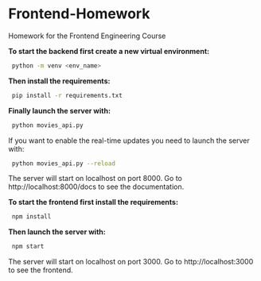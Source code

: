 # Frontend-Homework
 Homework for the Frontend Engineering Course

**To start the backend first create a new virtual environment:**
```bash
 python -m venv <env_name>
```

**Then install the requirements:**
```bash
 pip install -r requirements.txt
```

**Finally launch the server with:**
```bash
 python movies_api.py
```
If you want to enable the real-time updates you need to launch the server with:
```bash
 python movies_api.py --reload
```

The server will start on localhost on port 8000.
Go to http://localhost:8000/docs to see the documentation.

**To start the frontend first install the requirements:**
```bash
 npm install
```

**Then launch the server with:**
```bash
 npm start
```

The server will start on localhost on port 3000.
Go to http://localhost:3000 to see the frontend.